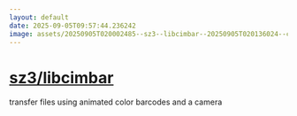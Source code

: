 ```yaml
---
layout: default
date: 2025-09-05T09:57:44.236242
image: assets/20250905T020002485--sz3--libcimbar--20250905T020136024--cropped.png
---
```


# [sz3/libcimbar](https://github.com/sz3/libcimbar)

transfer files using animated color barcodes and a camera
